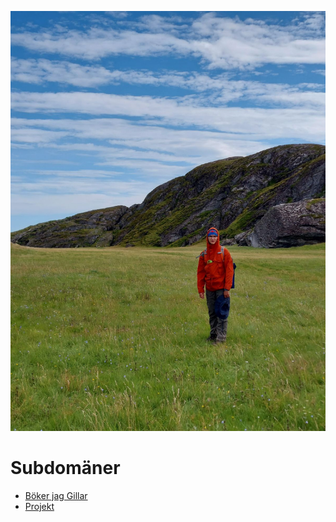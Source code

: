 ![test](assets/20250505_143805_20220731_103702.jpg)

# Subdomäner

- [Böker jag Gillar](https://caspian.rosengren.nu/Books.html)
- [Projekt](https://caspian.rosengren.nu/Projekt.html)
